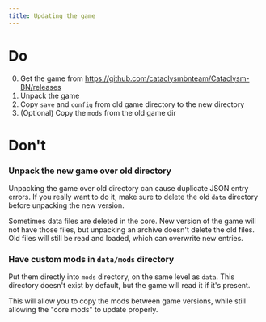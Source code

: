 ```yaml
---
title: Updating the game
---
```


# Do

0. Get the game from https://github.com/cataclysmbnteam/Cataclysm-BN/releases
1. Unpack the game
2. Copy `save` and `config` from old game directory to the new directory
3. (Optional) Copy the `mods` from the old game dir

# Don't

### Unpack the new game over old directory

Unpacking the game over old directory can cause duplicate JSON entry errors. If you really want to
do it, make sure to delete the old `data` directory before unpacking the new version.

Sometimes data files are deleted in the core. New version of the game will not have those files, but
unpacking an archive doesn't delete the old files. Old files will still be read and loaded, which
can overwrite new entries.

### Have custom mods in `data/mods` directory

Put them directly into `mods` directory, on the same level as `data`. This directory doesn't exist
by default, but the game will read it if it's present.

This will allow you to copy the mods between game versions, while still allowing the "core mods" to
update properly.
